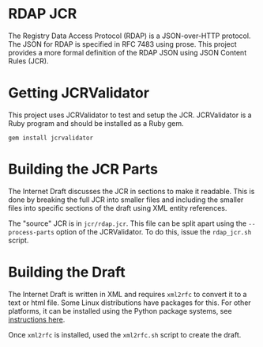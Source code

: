 # RDAP JCR

The Registry Data Access Protocol (RDAP) is a JSON-over-HTTP protocol. The JSON for RDAP is
specified in RFC 7483 using prose. This project provides a more formal definition of the RDAP
JSON using JSON Content Rules (JCR).

# Getting JCRValidator

This project uses JCRValidator to test and setup the JCR. JCRValidator is a Ruby program
and should be installed as a Ruby gem.

    gem install jcrvalidator


# Building the JCR Parts

The Internet Draft discusses the JCR in sections to make it readable. This is done by breaking
the full JCR into smaller files and including the smaller files into specific sections of the
draft using XML entity references.

The "source" JCR is in `jcr/rdap.jcr`. This file can be split apart using the `--process-parts`
option of the JCRValidator. To do this, issue the `rdap_jcr.sh` script.

# Building the Draft

The Internet Draft is written in XML and requires `xml2rfc` to convert it to a text or html
file. Some Linux distributions have packages for this. For other platforms, it can be installed
using the Python package systems, see [instructions here](https://pypi.python.org/pypi/xml2rfc).

Once `xml2rfc` is installed, used the `xml2rfc.sh` script to create the draft.
